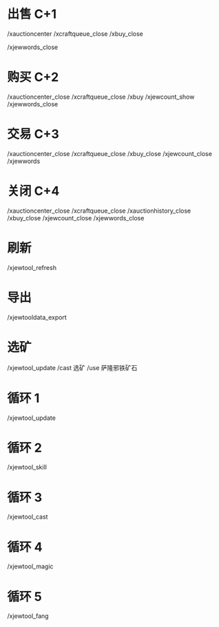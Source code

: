 # 出售 C+1
/xauctioncenter
/xcraftqueue_close
/xbuy_close
<!-- /xjewcount_close -->
/xjewwords_close

# 购买 C+2
/xauctioncenter_close
/xcraftqueue_close
/xbuy
/xjewcount_show
/xjewwords_close

# 交易 C+3
/xauctioncenter_close
/xcraftqueue_close
/xbuy_close
/xjewcount_close
/xjewwords

# 关闭 C+4
/xauctioncenter_close
/xcraftqueue_close
/xauctionhistory_close
/xbuy_close
/xjewcount_close
/xjewwords_close

# 刷新
/xjewtool_refresh

# 导出
/xjewtooldata_export

# 选矿
/xjewtool_update
/cast 选矿
/use 萨隆邪铁矿石

# 循环 1
/xjewtool_update

# 循环 2
/xjewtool_skill

# 循环 3
/xjewtool_cast

# 循环 4
/xjewtool_magic

# 循环 5
/xjewtool_fang
